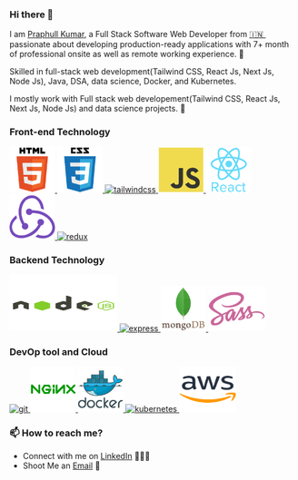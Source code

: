 ### Hi there 👋

I am [Praphull Kumar](https://www.linkedin.com/in/shubhamlondhe1996/), a Full Stack Software Web Developer from [🇮🇳 ](https://en.wikipedia.org/wiki/India)&nbsp; passionate about developing production-ready applications with 7+ month of professional onsite as well as remote working experience. 🎯

Skilled in full-stack web development(Tailwind CSS, React Js, Next Js, Node Js), Java, DSA, data science, Docker, and Kubernetes.

I mostly work with Full stack web developement(Tailwind CSS, React Js, Next Js, Node Js) and data science projects. 🚀

### Front-end Technology
<div class="frontend">
    <a href="https://html.com/" target="_blank">
        <img src="https://raw.githubusercontent.com/devicons/devicon/master/icons/html5/html5-original-wordmark.svg"
            alt="html5" width="80" height="80" />
    </a>
    <a href="https://www.w3.org/Style/CSS/Overview.en.html" target="_blank">
        <img src="https://raw.githubusercontent.com/devicons/devicon/master/icons/css3/css3-original-wordmark.svg"
            alt="css3" width="80" height="80" />
    </a>
    <a href="https://tailwindcss.com/" target="_blank">
        <img src="https://itzone.com.vn/wp-content/uploads/2020/01/aec9657d-51c9-4d60-acc3-b784680ff410.png"
            alt="tailwindcss" width="80" height="80" />
    </a>
    <a href="https://www.javascript.com/" target="_blank">
        <img src="https://raw.githubusercontent.com/devicons/devicon/master/icons/javascript/javascript-original.svg"
            alt="javascript" width="80" height="80" />
    </a>
    <a href="https://react.dev/" target="_blank">
        <img src="https://raw.githubusercontent.com/devicons/devicon/master/icons/react/react-original-wordmark.svg"
            alt="react" width="80" height="80" />
    </a>
    <a href="https://redux.js.org/" target="_blank">
        <img src="https://raw.githubusercontent.com/devicons/devicon/master/icons/redux/redux-original.svg" alt="redux"
            width="80" height="80" />
    </a>
    <a href="https://mui.com/" target="_blank">
        <img src="https://miro.medium.com/v2/resize:fit:1100/format:webp/1*Smbj_VLH7JRp9GhLaKyiUQ.png" alt="redux"
            width="180" height="80" />
    </a>
</div>

### Backend Technology
<div class="backend">
    <a href="https://nodejs.org/en" target="_blank">
        <img src="https://raw.githubusercontent.com/devicons/devicon/master/icons/nodejs/nodejs-original-wordmark.svg"
            alt="nodejs" width="190" height="100" />
    </a>
    <a href="https://expressjs.com/" target="_blank">
        <img src="https://buttercms.com/static/images/tech_banners/ExpressJS.png" alt="express" width="180"
            height="60" />
    </a>
    <a href="https://www.mongodb.com/" target="_blank">
        <img src="https://raw.githubusercontent.com/devicons/devicon/master/icons/mongodb/mongodb-original-wordmark.svg"
            alt="mongodb" width="80" height="80" />
    </a>
    <a href="https://sass-lang.com/" target="_blank">
        <img src="https://raw.githubusercontent.com/devicons/devicon/master/icons/sass/sass-original.svg" alt="sass"
            width="100" height="80" />
    </a>

</div>

### DevOp tool and Cloud
<div class="deployment">
    <a href="https://git-scm.com/" target="_blank">
        <img src="https://www.vectorlogo.zone/logos/git-scm/git-scm-icon.svg" alt="git" width="80" height="80" />
    </a>
    <a href="https://www.nginx.com/" target="_blank">
        <img src="https://raw.githubusercontent.com/devicons/devicon/master/icons/nginx/nginx-original.svg" alt="nginx"
            width="80" height="80" />
    </a>
    <a href="https://www.docker.com/" target="_blank">
        <img src="https://raw.githubusercontent.com/devicons/devicon/master/icons/docker/docker-original-wordmark.svg"
            alt="docker" width="80" height="80" />
    </a>
    <a href="https://kubernetes.io/" target="_blank">
        <img src="https://www.vectorlogo.zone/logos/kubernetes/kubernetes-icon.svg" alt="kubernetes" width="80"
            height="80" />
    </a>
    <a href="https://aws.amazon.com/" target="_blank">
        <img src="https://raw.githubusercontent.com/devicons/devicon/master/icons/amazonwebservices/amazonwebservices-original-wordmark.svg"
            alt="aws" width="100" height="80" />
    </a>
</div>

### 📫 How to reach me?

 - Connect with me on [LinkedIn](https://www.linkedin.com/in/praphullsoftdev/) 👨🏻‍💻
 - Shoot Me an [Email](mailto:praphullanshu1511@gmail.com) 💌
